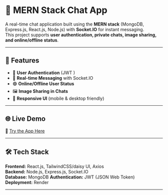 # 💬 MERN Stack Chat App

A real-time chat application built using the **MERN stack** (MongoDB, Express.js, React.js, Node.js) with **Socket.IO** for instant messaging.  
This project supports **user authentication, private chats, image sharing, and online/offline status**.

---

## 🚀 Features
- 🔐 **User Authentication** (JWT )  
- 💬 **Real-time Messaging** with Socket.IO  
- 🟢 **Online/Offline User Status**  
- 🖼️ **Image Sharing in Chats**  
- 📱 **Responsive UI** (mobile & desktop friendly)  

---
## 🌐 Live Demo
🔗 [Try the App Here](https://chaty-c0u9.onrender.com)


---
## 🛠️ Tech Stack
**Frontend:** React.js, TailwindCSS/daisy UI, Axios  
**Backend:** Node.js, Express.js, Socket.IO  
**Database:** MongoDB
**Authentication:** JWT (JSON Web Token)
**Deployment:** Render

---

